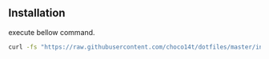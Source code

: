 ## Installation

execute bellow command.

```sh
curl -fs "https://raw.githubusercontent.com/choco14t/dotfiles/master/install.sh" | bash
```

